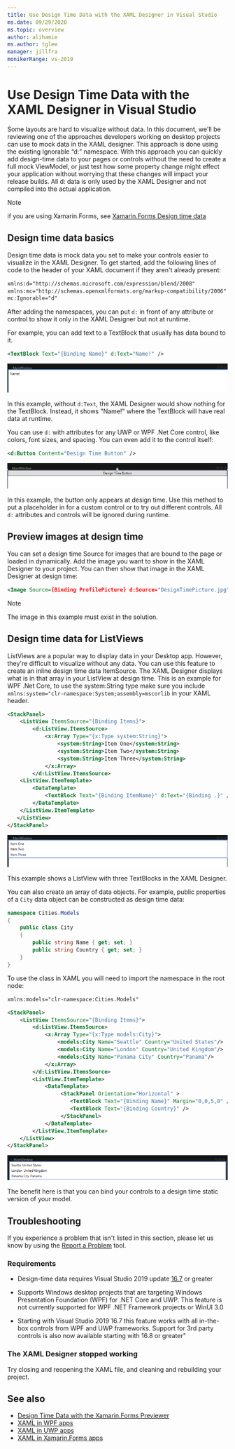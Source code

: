 ```yaml
---
title: Use Design Time Data with the XAML Designer in Visual Studio
ms.date: 09/29/2020
ms.topic: overview
author: alihamie
ms.author: tglee
manager: jillfra
monikerRange: vs-2019
---
```


# Use Design Time Data with the XAML Designer in Visual Studio

Some layouts are hard to visualize without data. In this document, we'll be reviewing one of the approaches developers working on desktop projects can use to mock data in the XAML designer. This approach is done using the existing Ignorable “d:” namespace. With this approach you can quickly add design-time data to your pages or controls without the need to create a full mock ViewModel, or just test how some property change might effect your application without worrying that these changes will impact your release builds. All d: data is only used by the XAML Designer and not compiled into the actual application.

> [!NOTE]
> if you are using Xamarin.Forms, see [Xamarin.Forms Design time data](/xamarin/xamarin-forms/xaml/xaml-previewer/design-time-data)

## Design time data basics

Design time data is mock data you set to make your controls easier to visualize in the XAML Designer. To get started, add the following lines of code to the header of your XAML document if they aren't already present:

```xml 
xmlns:d="http://schemas.microsoft.com/expression/blend/2008"
xmlns:mc="http://schemas.openxmlformats.org/markup-compatibility/2006"
mc:Ignorable="d"
```

After adding the namespaces, you can put `d:` in front of any attribute or control to show it only in the XAML Designer but not at runtime.

For example, you can add text to a TextBlock that usually has data bound to it.

```xml
<TextBlock Text="{Binding Name}" d:Text="Name!" />
```

[![Design time data with text in a TextBlock](media\xaml-designtime-TextBlock.png "Design time data with text a Label")](media\xaml-designtime-TextBlock.png#lightbox)

In this example, without `d:Text`, the XAML Designer would show nothing for the TextBlock. Instead, it shows "Name!" where the TextBlock will have real data at runtime.

You can use `d:` with attributes for any UWP or WPF .Net Core control, like colors, font sizes, and spacing. You can even add it to the control itself:

```xml
<d:Button Content="Design Time Button" />
```

[![Design time data with a Button control](media\xaml-designtime-Button.png "Design time data with a Button control")](media\xaml-designtime-Button.png#lightbox)

In this example, the button only appears at design time. Use this method to put a placeholder in for a custom control or to try out different controls. All `d:` attributes and controls will be ignored during runtime.

## Preview images at design time

You can set a design time Source for images that are bound to the page or loaded in dynamically. Add the image you want to show in the XAML Designer to your project. You can then show that image in the XAML Designer at design time:

```xml
<Image Source={Binding ProfilePicture} d:Source="DesignTimePicture.jpg" />
```

> [!NOTE]
> The image in this example must exist in the solution.

## Design time data for ListViews

ListViews are a popular way to display data in your Desktop app. However, they're difficult to visualize without any data. You can use this feature to create an inline design time data ItemSource. The XAML Designer displays what is in that array in your ListView at design time. This is an example for WPF .Net Core, to use the system:String type make sure you include 
`xmlns:system="clr-namespace:System;assembly=mscorlib` in your XAML header.

```xml
<StackPanel>
    <ListView ItemsSource="{Binding Items}">
        <d:ListView.ItemsSource>
            <x:Array Type="{x:Type system:String}">
                <system:String>Item One</system:String>
                <system:String>Item Two</system:String>
                <system:String>Item Three</system:String>
            </x:Array>
        </d:ListView.ItemsSource>
    <ListView.ItemTemplate>
        <DataTemplate>
            <TextBlock Text="{Binding ItemName}" d:Text="{Binding .}" />
        </DataTemplate>
    </ListView.ItemTemplate>
   </ListView>
</StackPanel>
```

[![Design time data with a ListView](media\xaml-designtime-ListViewStrings.png "Design time data with a ListView")](media\xaml-designtime-ListViewStrings.png#lightbox)

This example shows a ListView with three TextBlocks in the XAML Designer.

You can also create an array of data objects. For example, public properties of a `City` data object can be constructed as design time data:

```csharp
namespace Cities.Models
{
    public class City
    {
        public string Name { get; set; }
        public string Country { get; set; }
    }
}
```

To use the class in XAML you will need to import the namespace in the root node:

```xaml
xmlns:models="clr-namespace:Cities.Models"
```

```xml
<StackPanel>
    <ListView ItemsSource="{Binding Items}">
        <d:ListView.ItemsSource>
            <x:Array Type="{x:Type models:City}">
                <models:City Name="Seattle" Country="United States"/>
                <models:City Name="London" Country="United Kingdom"/>
                <models:City Name="Panama City" Country="Panama"/>
            </x:Array>
        </d:ListView.ItemsSource>
        <ListView.ItemTemplate>
            <DataTemplate>
                 <StackPanel Orientation="Horizontal" >
                    <TextBlock Text="{Binding Name}" Margin="0,0,5,0" />
                    <TextBlock Text="{Binding Country}" />
                 </StackPanel>
            </DataTemplate>
        </ListView.ItemTemplate>
    </ListView>
</StackPanel>
```

[![Actual model in Design time data with a ListView](media\xaml-designtime-ListViewModels.png "Actual model Design time data with a ListView")](media\xaml-designtime-ListViewModels.png#lightbox)

The benefit here is that you can bind your controls to a design time static version of your model.

## Troubleshooting

If you experience a problem that isn't listed in this section, please let us know by using the [Report a Problem](../ide/how-to-report-a-problem-with-visual-studio.md) tool.

### Requirements

- Design-time data requires Visual Studio 2019 update  [16.7](/visualstudio/releases/2019/release-notes) or greater

- Supports Windows desktop projects that are targeting Windows Presentation Foundation (WPF) for .NET Core and UWP. This feature is not currently supported for WPF .NET Framework projects or WinUI 3.0

- Starting with Visual Studio 2019 16.7 this feature works with all in-the-box controls from WPF and UWP frameworks. Support for 3rd party controls is also now available starting with 16.8 or greater"

### The XAML Designer stopped working

Try closing and reopening the XAML file, and cleaning and rebuilding your project.

## See also

- [Design Time Data with the Xamarin.Forms Previewer](/xamarin/xamarin-forms/xaml/xaml-Designer/design-time-data/)
- [XAML in WPF apps](/dotnet/framework/wpf/advanced/xaml-in-wpf)
- [XAML in UWP apps](/windows/uwp/xaml-platform/xaml-overview)
- [XAML in Xamarin.Forms apps](/xamarin/xamarin-forms/xaml/)